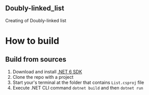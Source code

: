 ## Doubly-linked_list
 Creating of Doubly-linked list

# How to build

## Build from sources
1. Download and install [.NET 6 SDK](https://dotnet.microsoft.com/en-us/download/dotnet/6.0)
2. Clone the repo with a project
3. Start your's terminal at the folder that contains `List.csproj` file
4. Execute .NET CLI command `dotnet build` and then `dotnet run`
